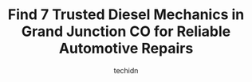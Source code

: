 ---
layout: ampstory
image: https://images.unsplash.com/photo-1653047256226-5abbfa82f1d7?ixlib=rb-4.0.3&ixid=MnwxMjA3fDB8MHxwaG90by1wYWdlfHx8fGVufDB8fHx8&auto=format&fit=crop&w=640&h=853&q=80
author: techidn
featured: false
description: Trust your vehicles maintenance and repairs to the 7 best Diesel Mechanic in Grand Junction CO, USA. With their extensive experience, cutting-edge technology, and commitment to customer sat
title: Find 7 Trusted Diesel Mechanics in Grand Junction CO for Reliable Automotive Repairs
cover:
   title: Find 7 Trusted Diesel Mechanics in Grand Junction CO for Reliable Automotive Repairs
   subtitle: Rickpate
   background: https://images.unsplash.com/photo-1653047256226-5abbfa82f1d7?ixlib=rb-4.0.3&ixid=MnwxMjA3fDB8MHxwaG90by1wYWdlfHx8fGVufDB8fHx8&auto=format&fit=crop&w=640&h=853&q=80

pages: 
 - layout: thirds
   top: <h1>#1 23 Diesel and Offroad</h1>
   bottom: "<p>I stumbled onto 23Diesel and headed over with a project. I met Mike and a few other very friendy staff. After talking about my project, I got a tour of the shop and a loo</p>"
   background: https://www.knot35.com/toplist/wp-content/uploads/2023/06/best-diesel-mechanic-1-in-grand-junction-co-1685834188.jpeg
   backgroundblur: true
 - layout: thirds
   top: <h1>#2 Helsinki Customs and Repair, LLC</h1>
   bottom: "<p>716 Arrowest Rd B, Grand Junction, CO 81505, United States</p>"
   background: https://www.knot35.com/toplist/wp-content/uploads/2023/06/best-diesel-mechanic-2-in-grand-junction-co-1685834188.jpeg
   cta:
      link: https://www.knot35.com/toplist/find-7-trusted-diesel-mechanics-in-grand-junction-co-for-reliable-automotive-repairs/
      text: Find 7 Trusted Diesel Mechanics in Grand Junction CO for Reliable Automotive Repairs
 - layout: thirds
   top: <h1>#3 PDF Automotive Repair Inc</h1>
   bottom: "<p>1405 Motor St, Grand Junction, CO 81505, United States</p>"
   background: https://www.knot35.com/toplist/wp-content/uploads/2023/06/best-diesel-mechanic-3-in-grand-junction-co-1685834189.jpeg
   cta:
      link: https://www.knot35.com/toplist/find-7-trusted-diesel-mechanics-in-grand-junction-co-for-reliable-automotive-repairs/
      text: Find 7 Trusted Diesel Mechanics in Grand Junction CO for Reliable Automotive Repairs
 - layout: thirds
   top: <h1>#4 Diesel Performance</h1>
   bottom: "<p>2493 Commerce Blvd, Grand Junction, CO 81505, United States</p>"
   background: https://images.unsplash.com/photo-1527066579998-dbbae57f45ce?ixlib=rb-4.0.3&ixid=MnwxMjA3fDB8MHxwaG90by1wYWdlfHx8fGVufDB8fHx8&auto=format&fit=crop&w=640&h=853&q=80
   cta:
      link: https://www.knot35.com/toplist/find-7-trusted-diesel-mechanics-in-grand-junction-co-for-reliable-automotive-repairs/
      text: Find 7 Trusted Diesel Mechanics in Grand Junction CO for Reliable Automotive Repairs
 - layout: thirds
   top: <h1>#5 High Horsepower Diesel</h1>
   bottom: "<p>2225 River Road, Grand Junction, CO 81503, United States</p>"
   background: https://images.unsplash.com/photo-1489648022186-8f49310909a0?ixlib=rb-4.0.3&ixid=MnwxMjA3fDB8MHxwaG90by1wYWdlfHx8fGVufDB8fHx8&auto=format&fit=crop&w=640&h=853&q=80
   cta:
      link: https://www.knot35.com/toplist/find-7-trusted-diesel-mechanics-in-grand-junction-co-for-reliable-automotive-repairs/
      text: Find 7 Trusted Diesel Mechanics in Grand Junction CO for Reliable Automotive Repairs
 - layout: thirds
   top: <h1>#6 Driven Diagnostics LLC Mobile Auto & Truck Mechanic Services</h1>
   bottom: "<p>371 Indian Rd, Grand Junction, CO 81501, United States</p>"
   background: https://images.unsplash.com/photo-1496096265110-f83ad7f96608?ixlib=rb-4.0.3&ixid=MnwxMjA3fDB8MHxwaG90by1wYWdlfHx8fGVufDB8fHx8&auto=format&fit=crop&w=640&h=853&q=80
   cta:
      link: https://www.knot35.com/toplist/find-7-trusted-diesel-mechanics-in-grand-junction-co-for-reliable-automotive-repairs/
      text: Find 7 Trusted Diesel Mechanics in Grand Junction CO for Reliable Automotive Repairs
 - layout: thirds
   top: <h1>#7 Powerstroke Specialist Inc.</h1>
   bottom: "<p>2473 Commerce Blvd #1, Grand Junction, CO 81505, United States</p>"
   background: https://images.unsplash.com/photo-1613843873231-1447db182f97?ixlib=rb-4.0.3&ixid=MnwxMjA3fDB8MHxwaG90by1wYWdlfHx8fGVufDB8fHx8&auto=format&fit=crop&w=640&h=853&q=80
   cta:
      link: https://www.knot35.com/toplist/find-7-trusted-diesel-mechanics-in-grand-junction-co-for-reliable-automotive-repairs/
      text: Find 7 Trusted Diesel Mechanics in Grand Junction CO for Reliable Automotive Repairs
 - layout: thirds
   middle: Continue reading...
   background: https://images.unsplash.com/photo-1527067829737-402993088e6b?ixlib=rb-4.0.3&ixid=MnwxMjA3fDB8MHxwaG90by1wYWdlfHx8fGVufDB8fHx8&auto=format&fit=crop&w=640&h=853&q=80
   cta:
      link: https://www.knot35.com/toplist/find-7-trusted-diesel-mechanics-in-grand-junction-co-for-reliable-automotive-repairs/
      text: Find 7 Trusted Diesel Mechanics in Grand Junction CO for Reliable Automotive Repairs
      
---